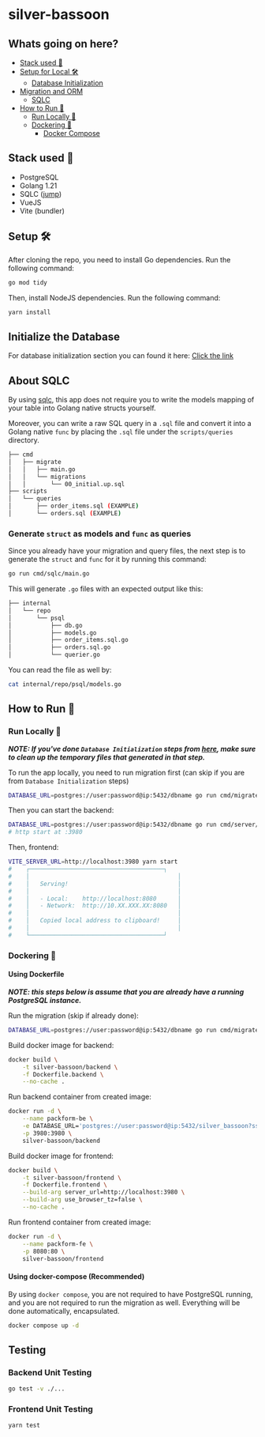 # silver-bassoon

## Whats going on here?

- [Stack used 🥞](#stack-used-)
- [Setup for Local 🛠](#setup-)
  - [Database Initialization](DATABASE_INITIALIZATION.md)
- [Migration and ORM](#about-sqlc)
  - [SQLC](#about-sqlc)
- [How to Run 👟](#how-to-run-)
  - [Run Locally 🏃](#run-locally-)
  - [Dockering 🐳](#dockering-)
    - [Docker Compose](#using-docker-compose-Recommended)

## Stack used 🥞

- PostgreSQL
- Golang 1.21
- SQLC ([jump](#about-sqlc))
- VueJS
- Vite (bundler)

## Setup 🛠

After cloning the repo, you need to install Go dependencies. Run the following command:

```bash
go mod tidy
```

Then, install NodeJS dependencies. Run the following command:

```bash
yarn install
```

## Initialize the Database

For database initialization section you can found it here: [Click the link](DATABASE_INITIALIZATION.md)

## About SQLC

By using [sqlc](https://sqlc.dev/), this app does not require you to write the models mapping of your table into Golang native structs yourself.

Moreover, you can write a raw SQL query in a `.sql` file and convert it into a Golang native `func` by placing the `.sql` file under the `scripts/queries` directory.

```bash
├── cmd
│   ├── migrate
│   │   ├── main.go
│   │   └── migrations
│   │       └── 00_initial.up.sql
├── scripts
│   └── queries
│       ├── order_items.sql (EXAMPLE)
│       └── orders.sql (EXAMPLE)
```

### Generate `struct` as models and `func` as queries

Since you already have your migration and query files, the next step is to generate the `struct` and `func` for it by running this command:

```bash
go run cmd/sqlc/main.go
```

This will generate `.go` files with an expected output like this:

```bash
├── internal
│   └── repo
│       └── psql
│           ├── db.go
│           ├── models.go
│           ├── order_items.sql.go
│           ├── orders.sql.go
│           └── querier.go
```

You can read the file as well by:

```bash
cat internal/repo/psql/models.go
```

## How to Run 👟

### Run Locally 🏃

**_NOTE: If you've done `Database Initialization` steps from [here](DATABASE_INITIALIZATION.md), make sure to clean up the temporary files that generated in that step._**

To run the app locally, you need to run migration first (can skip if you are from `Database Initialization` steps)

```bash
DATABASE_URL=postgres://user:password@ip:5432/dbname go run cmd/migrate/main.go
```

Then you can start the backend:

```bash
DATABASE_URL=postgres://user:password@ip:5432/dbname go run cmd/server/*.go
# http start at :3980
```

Then, frontend:

```bash
VITE_SERVER_URL=http://localhost:3980 yarn start
#    ┌──────────────────────────────────────┐
#    │                                          │
#    │   Serving!                               │
#    │                                          │
#    │   - Local:    http://localhost:8080      │
#    │   - Network:  http://10.XX.XXX.XX:8080   │
#    │                                          │
#    │   Copied local address to clipboard!     │
#    │                                          │
#    └──────────────────────────────────────┘
```

### Dockering 🐳

#### Using Dockerfile

**_NOTE: this steps below is assume that you are already have a running PostgreSQL instance._**

Run the migration (skip if already done):

```bash
DATABASE_URL=postgres://user:password@ip:5432/dbname go run cmd/migrate/main.go
```

Build docker image for backend:

```bash
docker build \
    -t silver-bassoon/backend \
    -f Dockerfile.backend \
    --no-cache .
```

Run backend container from created image:

```bash
docker run -d \
    --name packform-be \
    -e DATABASE_URL='postgres://user:password@ip:5432/silver_bassoon?sslmode=disable' \
    -p 3980:3980 \
    silver-bassoon/backend
```

Build docker image for frontend:

```bash
docker build \
    -t silver-bassoon/frontend \
    -f Dockerfile.frontend \
    --build-arg server_url=http://localhost:3980 \
    --build-arg use_browser_tz=false \
    --no-cache .
```

Run frontend container from created image:

```bash
docker run -d \
    --name packform-fe \
    -p 8080:80 \
    silver-bassoon/frontend
```

#### Using docker-compose (Recommended)

By using `docker compose`, you are not required to have PostgreSQL running, and you are not required to run the migration as well. Everything will be done automatically, encapsulated.

```bash
docker compose up -d
```

## Testing

### Backend Unit Testing

```bash
go test -v ./...
```

### Frontend Unit Testing

```bash
yarn test
```
